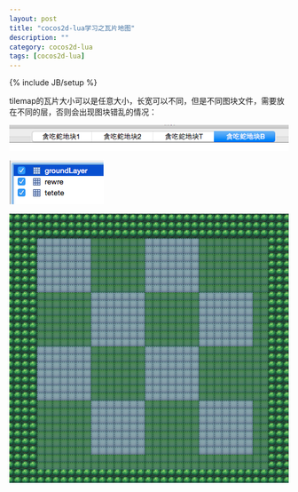 ```yaml
---
layout: post
title: "cocos2d-lua学习之瓦片地图"
description: ""
category: cocos2d-lua
tags: [cocos2d-lua]
---
```

{% include JB/setup %}


tilemap的瓦片大小可以是任意大小，长宽可以不同，但是不同图块文件，需要放在不同的层，否则会出现图块错乱的情况：

![参考图片](https://github.com/sanyuancap/sanyuancap.github.com/blob/master/assets/blogImg/tilemap/tilemap1.png?raw=true)

![参考图片](https://github.com/sanyuancap/sanyuancap.github.com/blob/master/assets/blogImg/tilemap/tilemap2.png?raw=true)

![参考图片](https://github.com/sanyuancap/sanyuancap.github.com/blob/master/assets/blogImg/tilemap/tilemap3.png?raw=true)